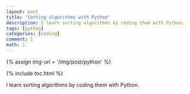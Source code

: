 ```yaml
---
layout: post
title: "Sorting algorithms with Python"
description: I learn sorting algorithms by coding them with Python.
tags: [python]
categories: [coding]
comment: 1
math: 1
---
```


{% assign img-url = '/img/post/python' %}

{% include toc.html %}

I learn sorting algorithms by coding them with Python.


